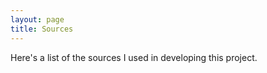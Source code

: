 ```yaml
---
layout: page
title: Sources
---
```


Here's a list of the sources I used in developing this project.